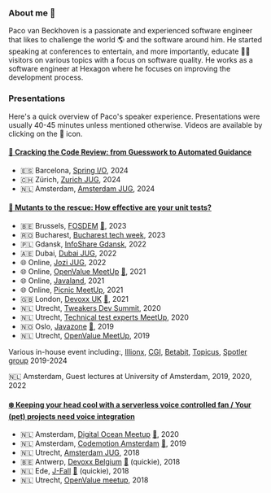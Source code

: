 
### About me 👋
Paco van Beckhoven is a passionate and experienced software engineer that likes to challenge the world 🌎 and the software around him.
He started speaking at conferences to entertain, and more importantly, educate 👨‍🏫 visitors on various topics with a focus on software quality.
He works as a software engineer at Hexagon where he focuses on improving the development process.

### Presentations 
Here's a quick overview of Paco's speaker experience. Presentations were usually 40-45 minutes unless mentioned otherwise. Videos are available by clicking on the 🎥 icon.

#### [🔎 Cracking the Code Review: from Guesswork to Automated Guidance](https://sessionize.com/s/paco-van-beckhoven/cracking-the-code-review-from-guesswork-to-automat/94888)
* 🇪🇸 Barcelona,  [Spring I/O](https://2024.springio.net/sessions/cracking-the-code-review-from-guesswork-to-automated-guidance/), 2024
* 🇨🇭 Zürich, [Zurich JUG](https://www.jug.ch/html/events/2024/code_review.html), 2024
* 🇳🇱 Amsterdam, [Amsterdam JUG](https://www.meetup.com/amsterdam-java-user-group/events/300068976/), 2024

#### [🐛 Mutants to the rescue: How effective are your unit tests?](https://sessionize.com/s/paco-van-beckhoven/mutants-to-the-rescue-how-effective-are-your-unit-/94887)
* 🇧🇪 Brussels, [FOSDEM](https://archive.fosdem.org/2023/schedule/event/mutation_testing/)  [🎥](https://archive.fosdem.org/2023/schedule/event/mutation_testing/), 2023
* 🇷🇴 Bucharest, [Bucharest tech week](https://www.techweek.ro/post/here-s-to-software-architecture-summit-2023-and-the-best-moments-of-it), 2023
* 🇵🇱 Gdansk, [InfoShare Gdansk](https://dev.infoshare.pl/poprzednie-edycje/2022/#speaker_lecture_5), 2022
* 🇦🇪 Dubai, [Dubai JUG](https://www.meetup.com/meetup-group-otgagdwa/events/286890463), 2022
* 🌐 Online, [Jozi JUG](https://www.meetup.com/jozi-jug/events/287615296/), 2022 
* 🌐 Online, [OpenValue MeetUp](https://www.meetup.com/openvalue/events/276303630/) [🎥](https://www.youtube.com/watch?v=kPj8SMXkm94&t=918s&ab_channel=OpenValue), 2021
* 🌐 Online, [Javaland](https://meine.doag.org/event/id.77/agenda.1/#eventDay.1615849200), 2021
* 🌐 Online, [Picnic MeetUp](https://www.meetup.com/meetinup-picnic/events/281967669/), 2021
* 🇬🇧 London, [Devoxx UK](https://www.devoxx.co.uk/)  [🎥](https://www.youtube.com/watch?v=xhggFUwY6MU&ab_channel=DevoxxUK), 2021
* 🇳🇱 Utrecht, [Tweakers Dev Summit](https://tweakers.net/partners/developerssummit2020/1098/pacovanbeckhoven/), 2020
* 🇳🇱 Utrecht, [Technical test experts MeetUp](https://www.meetup.com/Technical-Test-Experts-Nederland/events/272719232/), 2020
* 🇳🇴 Oslo, [Javazone](https://2019.javazone.no/program/31d05e05-4928-40d5-ba63-4fd64bf8798c) [🎥](https://vimeo.com/362761953), 2019
* 🇳🇱 Utrecht, [OpenValue MeetUp](https://www.meetup.com/openvalue/events/263218108/), 2019

Various in-house event including:, 
[Illionx](https://www.ilionx.com/en/), [CGI](https://www.cgi.com/nl/nl), [Betabit](https://www.betabit.nl/), [Topicus](https://topicus.com/), [Spotler group](https://spotlergroup.com/) 2019-2024

🇳🇱 Amsterdam, Guest lectures at University of Amsterdam, 2019, 2020, 2022

#### [❄️ Keeping your head cool with a serverless voice controlled fan / Your (pet) projects need voice integration](https://sessionize.com/s/paco-van-beckhoven/your-pet-projects-need-voice-integration/94889)

* 🇳🇱 Amsterdam, [Digital Ocean Meetup](https://www.meetup.com/DigitalOceanAmsterdam/) [🎥](https://www.youtube.com/live/96g8L6DsXw0?si=IeOcfNd9bxVt1Uy9&t=4060), 2020 
* 🇳🇱 Amsterdam, [Codemotion Amsterdam](https://events.codemotion.com/conferences/amsterdam/2019/wp-content/themes/event/detail-talk5aae.html?detail=11786) [🎥](https://talks.codemotion.com/keeping-your-head-cool-with-a-serverless), 2019 
* 🇳🇱 Utrecht, [Amsterdam JUG](https://www.meetup.com/Amsterdam-Java-User-Group/events/256497068/), 2018 
* 🇧🇪 Antwerp, [Devoxx Belgium](https://devoxx.be/) [🎥](https://www.youtube.com/watch?v=BBQaRU4kn8w&ab_channel=Devoxx) (quickie), 2018
* 🇳🇱 Ede, [J-Fall](https://jfall.nl/)  [🎥](https://www.youtube.com/watch?v=xW10krQ-hNU&ab_channel=NLJUG) (quickie), 2018
* 🇳🇱 Utrecht, [OpenValue meetup](https://www.meetup.com/openvalue/events/253201522/), 2018 
